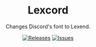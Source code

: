 <div align="center">

<h1>Lexcord</h1>
Changes Discord's font to Lexend.
</p>

[release-badge]: https://img.shields.io/github/v/release/WinterFloof/Lexcord
[release-link]: https://github.com/WinterFloof/Lexcord/releases
[issues-badge]: https://img.shields.io/github/issues/WinterFloof/Lexcord
[issues-link]: https://github.com/WinterFloof/Lexcord/issues

[![Releases][release-badge]][release-link]
[![Issues][issues-badge]][issues-link]
